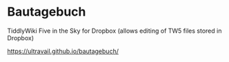 # Bautagebuch
TiddlyWiki Five in the Sky for Dropbox (allows editing of TW5 files stored in Dropbox)

https://ultravail.github.io/bautagebuch/
